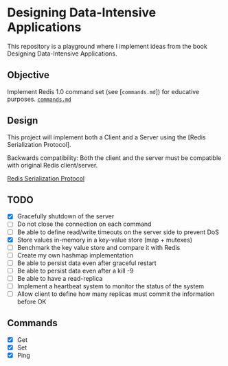 # Designing Data-Intensive Applications

This repository is a playground where I implement ideas from the book Designing Data-Intensive Applications.

## Objective

Implement Redis 1.0 command set (see [`commands.md`]) for educative purposes.
[`commands.md`](https://github.com/jan-carreras/ddia/blob/master/commands.md)


## Design

This project will implement both a Client and a Server using the [Redis Serialization Protocol].

Backwards compatibility: Both the client and the server must be compatible with original Redis client/server.

[Redis Serialization Protocol](https://redis.io/docs/reference/protocol-spec/)

## TODO

* [x] Gracefully shutdown of the server
* [ ] Do not close the connection on each command
* [ ] Be able to define read/write timeouts on the server side to prevent DoS
* [x] Store values in-memory in a key-value store (map + mutexes)
* [ ] Benchmark the key value store and compare it with Redis
* [ ] Create my own hashmap implementation
* [ ] Be able to persist data even after graceful restart
* [ ] Be able to persist data even after a kill -9
* [ ] Be able to have a read-replica
* [ ] Implement a heartbeat system to monitor the status of the system
* [ ] Allow client to define how many replicas must commit the information before OK

## Commands

* [x] Get
* [x] Set
* [x] Ping